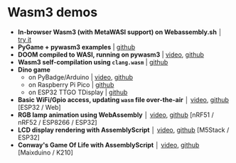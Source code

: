 # Wasm3 demos

- **In-browser Wasm3 (with MetaWASI support) on Webassembly.sh** │ [try it](https://webassembly.sh/?run-command=wasm3)
- **PyGame + pywasm3 examples** | [github](https://github.com/wasm3/pywasm3/tree/main/examples)
- **DOOM compiled to WASI, running on pywasm3** |  [video](https://twitter.com/wasm3_engine/status/1393588527863144450), [github](https://github.com/wasm3/pywasm3-doom-demo)
- **Wasm3 self-compilation using `clang.wasm`** |  [github](https://github.com/wasm3/wasm3-self-compiling)
- **Dino game**
  - on PyBadge/Arduino | [video](https://twitter.com/vshymanskyy/status/1345048053041029121), [github](https://github.com/wasm3/wasm3-arduino/tree/main/examples/Wasm_Dino_PyBadge)
  - on Raspberry Pi Pico | [github](https://github.com/vshymanskyy/wasm3_dino_rpi_pico)
  - on ESP32 TTGO TDisplay | [github](https://github.com/wasm3/wasm3-arduino/tree/main/examples/Wasm_Dino_ESP32_TDisplay)
- **Basic WiFi/Gpio access, updating `wasm` file over-the-air** │ [video](https://twitter.com/alvaroviebrantz/status/1221618910803513344), [github](https://github.com/alvarowolfx/wasm-arduino-wifi) [ESP32 / Web] 
- **RGB lamp animation using WebAssembly** │ [video](https://twitter.com/wasm3_engine/status/1222835097289752576), [github](https://github.com/vshymanskyy/Wasm3_RGB_Lamp) [nRF51 / nRF52 / ESP8266 / ESP32]
- **LCD display rendering with AssemblyScript** │ [video](https://twitter.com/h1romas4/status/1228581467850100736), [github](https://github.com/h1romas4/m5stack-wasm3-testing) [M5Stack / ESP32]
- **Conway's Game Of Life with AssemblyScript** │ [video](https://www.youtube.com/watch?v=Hc2sbhGMrig), [github](https://github.com/h1romas4/maixduino-wasm3-testing) [Maixduino / K210]

